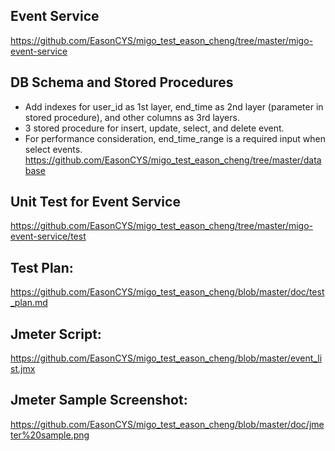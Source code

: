 ## Event Service ##
https://github.com/EasonCYS/migo_test_eason_cheng/tree/master/migo-event-service

## DB Schema and Stored Procedures ##
* Add indexes for user_id as 1st layer, end_time as 2nd layer (parameter in stored procedure), and other columns as 3rd layers.
* 3 stored procedure for insert, update, select, and delete event.
* For performance consideration, end_time_range is a required input when select events.
https://github.com/EasonCYS/migo_test_eason_cheng/tree/master/database

## Unit Test for Event Service ##
https://github.com/EasonCYS/migo_test_eason_cheng/tree/master/migo-event-service/test

## Test Plan: 
https://github.com/EasonCYS/migo_test_eason_cheng/blob/master/doc/test_plan.md

## Jmeter Script: 
https://github.com/EasonCYS/migo_test_eason_cheng/blob/master/event_list.jmx

## Jmeter Sample Screenshot: 
https://github.com/EasonCYS/migo_test_eason_cheng/blob/master/doc/jmeter%20sample.png
